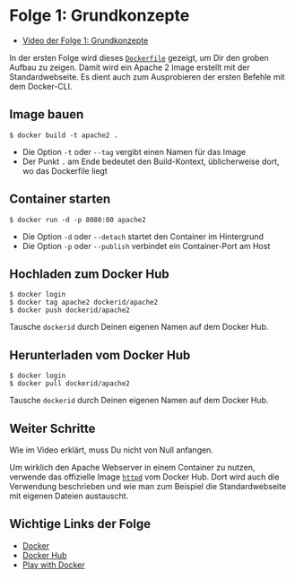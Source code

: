 # Folge 1: Grundkonzepte

- [Video der Folge 1: Grundkonzepte](https://www.techlounge.io/docker)

In der ersten Folge wird dieses [`Dockerfile`](./Dockerfile) gezeigt, um Dir den groben Aufbau zu zeigen.
Damit wird ein Apache 2 Image erstellt mit der Standardwebseite. Es dient auch zum Ausprobieren der ersten Befehle mit dem Docker-CLI.

## Image bauen

```shell
$ docker build -t apache2 .
```

- Die Option `-t` oder `--tag` vergibt einen Namen für das Image
- Der Punkt `.` am Ende bedeutet den Build-Kontext, üblicherweise dort, wo das Dockerfile liegt

## Container starten

```shell
$ docker run -d -p 8080:80 apache2
```

- Die Option `-d` oder `--detach` startet den Container im Hintergrund
- Die Option `-p` oder `--publish` verbindet ein Container-Port am Host

## Hochladen zum Docker Hub

```shell
$ docker login
$ docker tag apache2 dockerid/apache2
$ docker push dockerid/apache2
```

Tausche `dockerid` durch Deinen eigenen Namen auf dem Docker Hub.

## Herunterladen vom Docker Hub

```shell
$ docker login
$ docker pull dockerid/apache2
```

Tausche `dockerid` durch Deinen eigenen Namen auf dem Docker Hub.

## Weiter Schritte

Wie im Video erklärt, muss Du nicht von Null anfangen.

Um wirklich den Apache Webserver in einem Container zu nutzen, verwende das offizielle Image [`httpd`](https://hub.docker.com/_/httpd) vom Docker Hub. Dort wird auch die Verwendung beschrieben und wie man zum Beispiel die Standardwebseite mit eigenen Dateien austauscht.

## Wichtige Links der Folge

- [Docker](https://docker.com)
- [Docker Hub](https://hub.docker.com)
- [Play with Docker](https://docker.com/play-with-docker)
